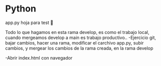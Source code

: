 # Python
app.py hoja para test 🍻

Todo lo que hagamos en esta rama develop, es como el trabajo local, cuando mergeamos develop a main es trabajo productivo..
-Ejercicio git, bajar cambios, hacer una rama, modificar el carchivo app.py, subir cambios, y mergear los cambios de la rama creada, en la rama develop

-Abrir index.html con navegador
